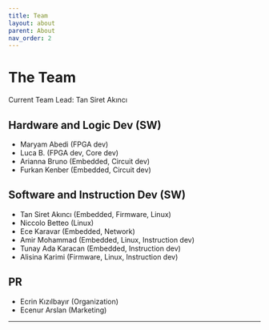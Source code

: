 ```yaml
---
title: Team
layout: about
parent: About
nav_order: 2
---
```

# The Team

Current Team Lead: Tan Siret Akıncı

## Hardware and Logic Dev (SW)
- Maryam Abedi (FPGA dev)
- Luca B. (FPGA dev, Core dev)
- Arianna Bruno (Embedded, Circuit dev)
- Furkan Kenber (Embedded, Circuit dev)

## Software and Instruction Dev (SW)
- Tan Siret Akıncı (Embedded, Firmware, Linux)
- Niccolo Betteo (Linux)
- Ece Karavar (Embedded, Network)
- Amir Mohammad (Embedded, Linux, Instruction dev)
- Tunay Ada Karacan (Embedded, Instruction dev)
- Alisina Karimi (Firmware, Linux, Instruction dev)

## PR
- Ecrin Kızılbayır (Organization)
- Ecenur Arslan (Marketing)

----

[^1]: [It can take up to 10 minutes for changes to your site to publish after you push the changes to GitHub](https://docs.github.com/en/pages/setting-up-a-github-pages-site-with-jekyll/creating-a-github-pages-site-with-jekyll#creating-your-site).

[Just the Docs]: https://just-the-docs.github.io/just-the-docs/
[GitHub Pages]: https://docs.github.com/en/pages
[README]: https://github.com/just-the-docs/just-the-docs-template/blob/main/README.md
[Jekyll]: https://jekyllrb.com
[GitHub Pages / Actions workflow]: https://github.blog/changelog/2022-07-27-github-pages-custom-github-actions-workflows-beta/
[use this template]: https://github.com/just-the-docs/just-the-docs-template/generate
